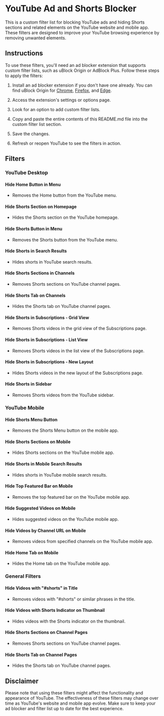 # YouTube Ad and Shorts Blocker

This is a custom filter list for blocking YouTube ads and hiding Shorts sections and related elements on the YouTube website and mobile app. These filters are designed to improve your YouTube browsing experience by removing unwanted elements.

## Instructions

To use these filters, you'll need an ad blocker extension that supports custom filter lists, such as uBlock Origin or AdBlock Plus. Follow these steps to apply the filters:

1. Install an ad blocker extension if you don't have one already. You can find uBlock Origin for [Chrome](https://chrome.google.com/webstore/detail/ublock-origin/cjpalhdlnbpafiamejdnhcphjbkeiagm), [Firefox](https://addons.mozilla.org/en-US/firefox/addon/ublock-origin/), and [Edge](https://microsoftedge.microsoft.com/addons/detail/ublock-origin/odfafepnkmbhccpbejgmiehpchacaeak).

2. Access the extension's settings or options page.

3. Look for an option to add custom filter lists.

4. Copy and paste the entire contents of this README.md file into the custom filter list section.

5. Save the changes.

6. Refresh or reopen YouTube to see the filters in action.

## Filters

### YouTube Desktop

#### Hide Home Button in Menu
- Removes the Home button from the YouTube menu.

#### Hide Shorts Section on Homepage
- Hides the Shorts section on the YouTube homepage.

#### Hide Shorts Button in Menu
- Removes the Shorts button from the YouTube menu.

#### Hide Shorts in Search Results
- Hides shorts in YouTube search results.

#### Hide Shorts Sections in Channels
- Removes Shorts sections on YouTube channel pages.

#### Hide Shorts Tab on Channels
- Hides the Shorts tab on YouTube channel pages.

#### Hide Shorts in Subscriptions - Grid View
- Removes Shorts videos in the grid view of the Subscriptions page.

#### Hide Shorts in Subscriptions - List View
- Removes Shorts videos in the list view of the Subscriptions page.

#### Hide Shorts in Subscriptions - New Layout
- Hides Shorts videos in the new layout of the Subscriptions page.

#### Hide Shorts in Sidebar
- Removes Shorts videos from the YouTube sidebar.

### YouTube Mobile

#### Hide Shorts Menu Button
- Removes the Shorts Menu button on the mobile app.

#### Hide Shorts Sections on Mobile
- Hides Shorts sections on the YouTube mobile app.

#### Hide Shorts in Mobile Search Results
- Hides shorts in YouTube mobile search results.

#### Hide Top Featured Bar on Mobile
- Removes the top featured bar on the YouTube mobile app.

#### Hide Suggested Videos on Mobile
- Hides suggested videos on the YouTube mobile app.

#### Hide Videos by Channel URL on Mobile
- Removes videos from specified channels on the YouTube mobile app.

#### Hide Home Tab on Mobile
- Hides the Home tab on the YouTube mobile app.

### General Filters

#### Hide Videos with "#shorts" in Title
- Removes videos with "#shorts" or similar phrases in the title.

#### Hide Videos with Shorts Indicator on Thumbnail
- Hides videos with the Shorts indicator on the thumbnail.

#### Hide Shorts Sections on Channel Pages
- Removes Shorts sections on YouTube channel pages.

#### Hide Shorts Tab on Channel Pages
- Hides the Shorts tab on YouTube channel pages.

## Disclaimer

Please note that using these filters might affect the functionality and appearance of YouTube. The effectiveness of these filters may change over time as YouTube's website and mobile app evolve. Make sure to keep your ad blocker and filter list up to date for the best experience.

